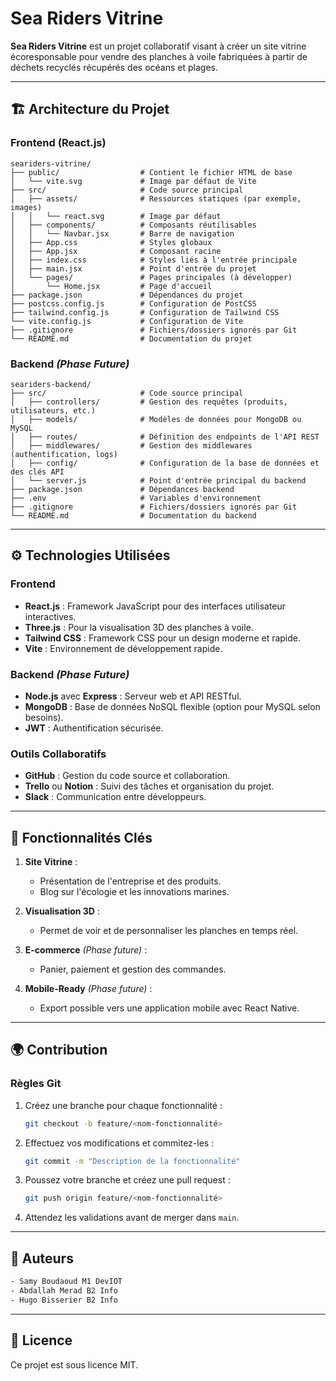 
# Sea Riders Vitrine

**Sea Riders Vitrine** est un projet collaboratif visant à créer un site vitrine écoresponsable pour vendre des planches à voile fabriquées à partir de déchets recyclés récupérés des océans et plages.

---

## 🏗️ Architecture du Projet

### Frontend (React.js)
```
seariders-vitrine/
├── public/                  # Contient le fichier HTML de base
│   └── vite.svg             # Image par défaut de Vite
├── src/                     # Code source principal
│   ├── assets/              # Ressources statiques (par exemple, images)
│   │   └── react.svg        # Image par défaut
│   ├── components/          # Composants réutilisables
│   │   └── Navbar.jsx       # Barre de navigation
│   ├── App.css              # Styles globaux
│   ├── App.jsx              # Composant racine
│   ├── index.css            # Styles liés à l'entrée principale
│   ├── main.jsx             # Point d'entrée du projet
│   └── pages/               # Pages principales (à développer)
│       └── Home.jsx         # Page d'accueil
├── package.json             # Dépendances du projet
├── postcss.config.js        # Configuration de PostCSS
├── tailwind.config.js       # Configuration de Tailwind CSS
└── vite.config.js           # Configuration de Vite
├── .gitignore               # Fichiers/dossiers ignorés par Git
└── README.md                # Documentation du projet
```

### Backend *(Phase Future)*
```
seariders-backend/
├── src/                     # Code source principal
│   ├── controllers/         # Gestion des requêtes (produits, utilisateurs, etc.)
│   ├── models/              # Modèles de données pour MongoDB ou MySQL
│   ├── routes/              # Définition des endpoints de l'API REST
│   ├── middlewares/         # Gestion des middlewares (authentification, logs)
│   ├── config/              # Configuration de la base de données et des clés API
│   └── server.js            # Point d'entrée principal du backend
├── package.json             # Dépendances backend
├── .env                     # Variables d'environnement
├── .gitignore               # Fichiers/dossiers ignorés par Git
└── README.md                # Documentation du backend
```

---

## ⚙️ Technologies Utilisées

### Frontend
- **React.js** : Framework JavaScript pour des interfaces utilisateur interactives.
- **Three.js** : Pour la visualisation 3D des planches à voile.
- **Tailwind CSS** : Framework CSS pour un design moderne et rapide.
- **Vite** : Environnement de développement rapide.

### Backend *(Phase Future)*
- **Node.js** avec **Express** : Serveur web et API RESTful.
- **MongoDB** : Base de données NoSQL flexible (option pour MySQL selon besoins).
- **JWT** : Authentification sécurisée.

### Outils Collaboratifs
- **GitHub** : Gestion du code source et collaboration.
- **Trello** ou **Notion** : Suivi des tâches et organisation du projet.
- **Slack** : Communication entre développeurs.

---

## 🌟 Fonctionnalités Clés

1. **Site Vitrine** :
   - Présentation de l'entreprise et des produits.
   - Blog sur l'écologie et les innovations marines.

2. **Visualisation 3D** :
   - Permet de voir et de personnaliser les planches en temps réel.

3. **E-commerce** *(Phase future)* :
   - Panier, paiement et gestion des commandes.

4. **Mobile-Ready** *(Phase future)* :
   - Export possible vers une application mobile avec React Native.

---

## 🌍 Contribution

### Règles Git
1. Créez une branche pour chaque fonctionnalité :
   ```bash
   git checkout -b feature/<nom-fonctionnalité>
   ```

2. Effectuez vos modifications et commitez-les :
   ```bash
   git commit -m "Description de la fonctionnalité"
   ```

3. Poussez votre branche et créez une pull request :
   ```bash
   git push origin feature/<nom-fonctionnalité>
   ```

4. Attendez les validations avant de merger dans `main`.

---

## 📄 Auteurs 
   ```bash
   - Samy Boudaoud M1 DevIOT
   - Abdallah Merad B2 Info
   - Hugo Bisserier B2 Info
   ```

---
## 📄 Licence

Ce projet est sous licence MIT.
